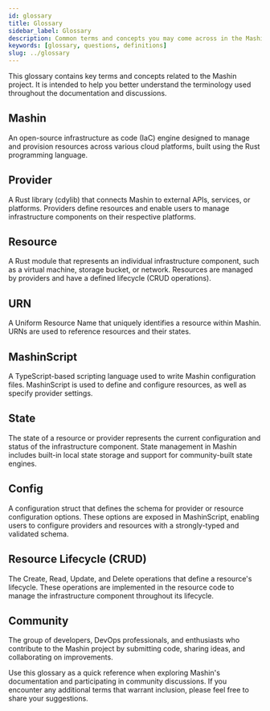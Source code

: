 ```yaml
---
id: glossary
title: Glossary
sidebar_label: Glossary
description: Common terms and concepts you may come across in the Mashin ecosystem.
keywords: [glossary, questions, definitions]
slug: ../glossary
---
```


This glossary contains key terms and concepts related to the Mashin project. It is intended to help you better understand the terminology used throughout the documentation and discussions.

## Mashin 
An open-source infrastructure as code (IaC) engine designed to manage and provision resources across various cloud platforms, built using the Rust programming language.

## Provider
A Rust library (cdylib) that connects Mashin to external APIs, services, or platforms. Providers define resources and enable users to manage infrastructure components on their respective platforms.

## Resource
A Rust module that represents an individual infrastructure component, such as a virtual machine, storage bucket, or network. Resources are managed by providers and have a defined lifecycle (CRUD operations).

## URN
A Uniform Resource Name that uniquely identifies a resource within Mashin. URNs are used to reference resources and their states.

## MashinScript
A TypeScript-based scripting language used to write Mashin configuration files. MashinScript is used to define and configure resources, as well as specify provider settings.

## State
The state of a resource or provider represents the current configuration and status of the infrastructure component. State management in Mashin includes built-in local state storage and support for community-built state engines.

## Config 
A configuration struct that defines the schema for provider or resource configuration options. These options are exposed in MashinScript, enabling users to configure providers and resources with a strongly-typed and validated schema.

## Resource Lifecycle (CRUD)
The Create, Read, Update, and Delete operations that define a resource's lifecycle. These operations are implemented in the resource code to manage the infrastructure component throughout its lifecycle.

## Community
The group of developers, DevOps professionals, and enthusiasts who contribute to the Mashin project by submitting code, sharing ideas, and collaborating on improvements.

Use this glossary as a quick reference when exploring Mashin's documentation and participating in community discussions. If you encounter any additional terms that warrant inclusion, please feel free to share your suggestions.